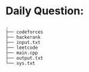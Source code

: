 # Daily Question:
```
.
├── codeforces
├── hackerank
├── input.txt
├── leetcode
├── main.cpp
├── output.txt
└── sys.txt
```
